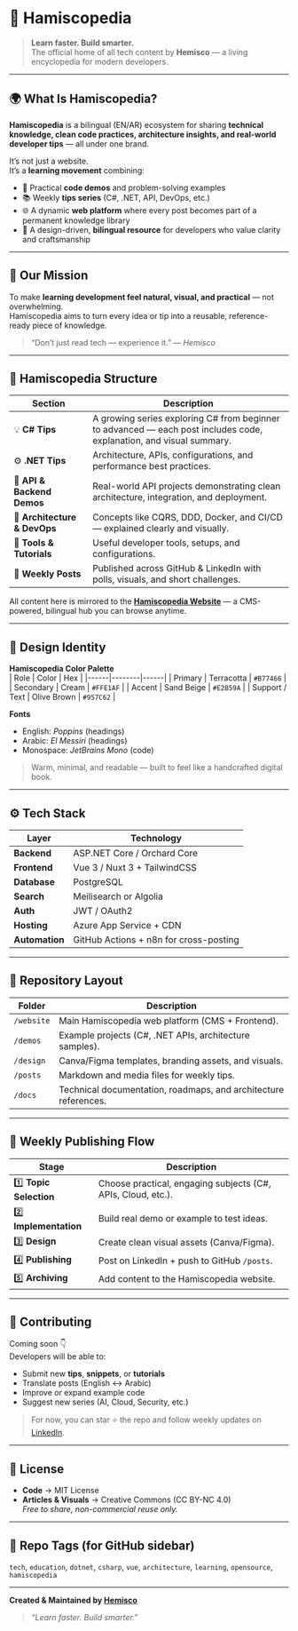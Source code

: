 # 🧠 Hamiscopedia

> **Learn faster. Build smarter.**  
> The official home of all tech content by **Hemisco** — a living encyclopedia for modern developers.

---

## 🌍 What Is Hamiscopedia?

**Hamiscopedia** is a bilingual (EN/AR) ecosystem for sharing **technical knowledge, clean code practices, architecture insights, and real-world developer tips** — all under one brand.

It’s not just a website.  
It’s a **learning movement** combining:
- 🧩 Practical **code demos** and problem-solving examples  
- 📚 Weekly **tips series** (C#, .NET, API, DevOps, etc.)  
- 🌐 A dynamic **web platform** where every post becomes part of a permanent knowledge library  
- 🧠 A design-driven, **bilingual resource** for developers who value clarity and craftsmanship  

---

## 🚀 Our Mission
To make **learning development feel natural, visual, and practical** — not overwhelming.  
Hamiscopedia aims to turn every idea or tip into a reusable, reference-ready piece of knowledge.

> “Don’t just read tech — experience it.” — *Hemisco*

---

## 🧩 Hamiscopedia Structure

| Section | Description |
|----------|-------------|
| 💡 **C# Tips** | A growing series exploring C# from beginner to advanced — each post includes code, explanation, and visual summary. |
| ⚙️ **.NET Tips** | Architecture, APIs, configurations, and performance best practices. |
| 🧱 **API & Backend Demos** | Real-world API projects demonstrating clean architecture, integration, and deployment. |
| 🧠 **Architecture & DevOps** | Concepts like CQRS, DDD, Docker, and CI/CD — explained clearly and visually. |
| 🧰 **Tools & Tutorials** | Useful developer tools, setups, and configurations. |
| 🧵 **Weekly Posts** | Published across GitHub & LinkedIn with polls, visuals, and short challenges. |

All content here is mirrored to the **[Hamiscopedia Website](https://github.com/hemisco/hamiscopedia-web)** — a CMS-powered, bilingual hub you can browse anytime.

---

## 🎨 Design Identity

**Hamiscopedia Color Palette**  
| Role | Color | Hex |
|------|--------|------|
| Primary | Terracotta | `#B77466` |
| Secondary | Cream | `#FFE1AF` |
| Accent | Sand Beige | `#E2B59A` |
| Support / Text | Olive Brown | `#957C62` |

**Fonts**  
- English: *Poppins* (headings)  
- Arabic: *El Messiri* (headings)  
- Monospace: *JetBrains Mono* (code)

> Warm, minimal, and readable — built to feel like a handcrafted digital book.

---

## ⚙️ Tech Stack

| Layer | Technology |
|--------|-------------|
| **Backend** | ASP.NET Core / Orchard Core |
| **Frontend** | Vue 3 / Nuxt 3 + TailwindCSS |
| **Database** | PostgreSQL |
| **Search** | Meilisearch or Algolia |
| **Auth** | JWT / OAuth2 |
| **Hosting** | Azure App Service + CDN |
| **Automation** | GitHub Actions + n8n for cross-posting |

---

## 🧱 Repository Layout

| Folder | Description |
|---------|-------------|
| `/website` | Main Hamiscopedia web platform (CMS + Frontend). |
| `/demos` | Example projects (C#, .NET APIs, architecture samples). |
| `/design` | Canva/Figma templates, branding assets, and visuals. |
| `/posts` | Markdown and media files for weekly tips. |
| `/docs` | Technical documentation, roadmaps, and architecture references. |

---

## 🧩 Weekly Publishing Flow

| Stage | Description |
|--------|-------------|
| 1️⃣ **Topic Selection** | Choose practical, engaging subjects (C#, APIs, Cloud, etc.). |
| 2️⃣ **Implementation** | Build real demo or example to test ideas. |
| 3️⃣ **Design** | Create clean visual assets (Canva/Figma). |
| 4️⃣ **Publishing** | Post on LinkedIn + push to GitHub `/posts`. |
| 5️⃣ **Archiving** | Add content to the Hamiscopedia website. |

---

## 🤝 Contributing

Coming soon 👇  
Developers will be able to:
- Submit new **tips**, **snippets**, or **tutorials**  
- Translate posts (English ↔ Arabic)  
- Improve or expand example code  
- Suggest new series (AI, Cloud, Security, etc.)

> For now, you can star ⭐ the repo and follow weekly updates on [LinkedIn](https://www.linkedin.com/in/hemisco).

---

## 📜 License
- **Code** → MIT License  
- **Articles & Visuals** → Creative Commons (CC BY-NC 4.0)  
  *Free to share, non-commercial reuse only.*

---

## 🧾 Repo Tags (for GitHub sidebar)
`tech`, `education`, `dotnet`, `csharp`, `vue`, `architecture`, `learning`, `opensource`, `hamiscopedia`

---

**Created & Maintained by [Hemisco](https://github.com/hemisco)**  
> *“Learn faster. Build smarter.”*
